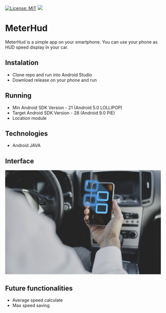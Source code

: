 [![License: MIT](https://img.shields.io/badge/License-MIT-yellow.svg)](https://opensource.org/licenses/MIT)
[![](https://badgen.net/github/release/janjedrzejak/MeterHud)](https://github.com/janjedrzejak/MeterHud/releases)
# MeterHud
MeterHud is a simple app on your smartphone. You can use your phone as HUD speed display in your car.
## Instalation
* Clone repo and run into Android Studio
* Download release on your phone and run
## Running
* Min Android SDK Version - 21 (Android 5.0 LOLLIPOP)
* Target Android SDK Version - 28 (Android 9.0 PIE)
* Location module
## Technologies
* Android JAVA
## Interface
<p align="center"><img width="600" src="https://github.com/janjedrzejak/MeterHud/blob/demo/1.jpg" ></img></p>

## Future functionalities
* Average speed calculate
* Max speed saving




